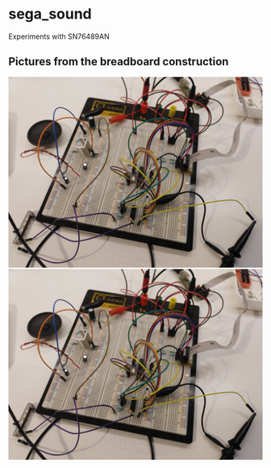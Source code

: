 # sega_sound
Experiments with SN76489AN

## Pictures from the breadboard construction
![Screenshot](doc/pictures/breadboard_01.jpg)
![Screenshot](doc/pictures/breadboard_01.jpg)
